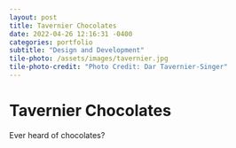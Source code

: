 ```yaml
---
layout: post
title: Tavernier Chocolates
date: 2022-04-26 12:16:31 -0400
categories: portfolio
subtitle: "Design and Development"
tile-photo: /assets/images/tavernier.jpg
tile-photo-credit: "Photo Credit: Dar Tavernier-Singer"
---
```


# Tavernier Chocolates

Ever heard of chocolates?